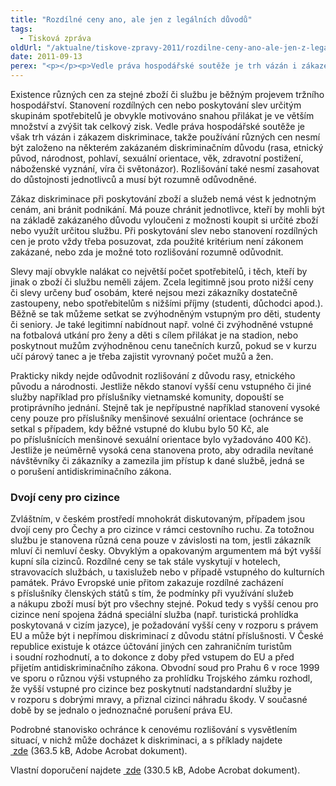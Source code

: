 ```yaml
---
title: "Rozdílné ceny ano, ale jen z legálních důvodů"
tags:
  - Tisková zpráva
oldUrl: "/aktualne/tiskove-zpravy-2011/rozdilne-ceny-ano-ale-jen-z-legalnich-duvodu"
date: 2011-09-13
perex: "<p></p><p>Vedle práva hospodářské soutěže je trh vázán i zákazem diskriminace. Přestože je existence různých cen žádoucím projevem konkurence, nesmí být používání různých cen založeno na zakázaném diskriminačním důvodu a nesmí zasahovat do důstojnosti osob.</p>"
---
```


<!-- imported from the old website -->

<p>Existence různých cen za stejné zboží či službu je běžným projevem tržního hospodářství. Stanovení rozdílných cen nebo poskytování slev určitým skupinám spotřebitelů je obvykle motivováno snahou přilákat je ve větším množství a zvýšit tak celkový zisk. Vedle práva hospodářské soutěže je však trh vázán i zákazem diskriminace, takže používání různých cen nesmí být založeno na některém zakázaném diskriminačním důvodu (rasa, etnický původ, národnost, pohlaví, sexuální orientace, věk, zdravotní postižení, náboženské vyznání, víra či světonázor). Rozlišování také nesmí zasahovat do důstojnosti jednotlivců a musí být rozumně odůvodněné. </p><p>Zákaz diskriminace při poskytování zboží a služeb nemá vést k jednotným cenám, ani bránit podnikání. Má pouze chránit jednotlivce, kteří by mohli být na základě zakázaného důvodu vyloučeni z možnosti koupit si určité zboží nebo využít určitou službu. Při poskytování slev nebo stanovení rozdílných cen je proto vždy třeba posuzovat, zda použité kritérium není zákonem zakázané, nebo zda je možné toto rozlišování rozumně odůvodnit. </p><p>Slevy mají obvykle nalákat co největší počet spotřebitelů, i těch, kteří by jinak o zboží či službu neměli zájem. Zcela legitimně jsou proto nižší ceny či slevy určeny buď osobám, které nejsou mezi zákazníky dostatečně zastoupeny, nebo spotřebitelům s nižšími příjmy (studenti, důchodci apod.). Běžně se tak můžeme setkat se zvýhodněným vstupným pro děti, studenty či seniory. Je také legitimní nabídnout např. volné či zvýhodněné vstupné na fotbalová utkání pro ženy a děti s cílem přilákat je na stadion, nebo poskytnout mužům zvýhodněnou cenu tanečních kurzů, pokud se v kurzu učí párový tanec a je třeba zajistit vyrovnaný počet mužů a žen. </p><p>Prakticky nikdy nejde odůvodnit rozlišování z důvodu rasy, etnického původu a národnosti. Jestliže někdo stanoví vyšší cenu vstupného či jiné služby například pro příslušníky vietnamské komunity, dopouští se protiprávního jednání. Stejně tak je nepřípustné například stanovení vysoké ceny pouze pro příslušníky menšinové sexuální orientace (ochránce se setkal s případem, kdy běžné vstupné do klubu bylo 50 Kč, ale po příslušnících menšinové sexuální orientace bylo vyžadováno 400 Kč). Jestliže je neúměrně vysoká cena stanovena proto, aby odradila nevítané návštěvníky či zákazníky a zamezila jim přístup k dané službě, jedná se o porušení antidiskriminačního zákona. </p><h3>Dvojí ceny pro cizince</h3><p>Zvláštním, v českém prostředí mnohokrát diskutovaným, případem jsou dvojí ceny pro Čechy a pro cizince v rámci cestovního ruchu. Za totožnou službu je stanovena různá cena pouze v závislosti na tom, jestli zákazník mluví či nemluví česky. Obvyklým a opakovaným argumentem má být vyšší kupní síla cizinců. Rozdílné ceny se tak stále vyskytují v hotelech, stravovacích službách, u taxislužeb nebo v případě vstupného do kulturních památek. Právo Evropské unie přitom zakazuje rozdílné zacházení s příslušníky členských států s tím, že podmínky při využívání služeb a nákupu zboží musí být pro všechny stejné. Pokud tedy s vyšší cenou pro cizince není spojena žádná speciální služba (např. turistická prohlídka poskytovaná v cizím jazyce), je požadování vyšší ceny v rozporu s právem EU a může být i nepřímou diskriminací z důvodu státní příslušnosti. V České republice existuje k otázce účtování jiných cen zahraničním turistům i soudní rozhodnutí, a to dokonce z doby před vstupem do EU a před přijetím antidiskriminačního zákona. Obvodní soud pro Prahu 6 v roce 1999 ve sporu o různou výši vstupného za prohlídku Trojského zámku rozhodl, že vyšší vstupné pro cizince bez poskytnutí nadstandardní služby je v rozporu s dobrými mravy, a přiznal cizinci náhradu škody. V současné době by se jednalo o jednoznačné porušení práva EU.</p><p>Podrobné stanovisko ochránce k cenovému rozlišování s vysvětlením situací, v nichž může docházet k diskriminaci, a s příklady najdete <a title="Otevření do nového okna" href="/uploads-import/DISKRIMINACE/Stanoviska/Cenove_rozlisovani_158-2010-Stanovisko.pdf" target="_blank"><img alt="" src="https://www.ochrance.cz/typo3/ext/od_linkdesc/icons/pdf.gif" class="od_linkdesc_icon" /> zde</a> (363.5 kB, Adobe Acrobat dokument).</p><p>Vlastní doporučení najdete <a title="Otevření do nového okna" href="/uploads-import/DISKRIMINACE/Doporuceni/Doporuceni-Cenove_rozlisovani_158-2010-JKV.pdf" target="_blank"><img alt="" src="https://www.ochrance.cz/typo3/ext/od_linkdesc/icons/pdf.gif" class="od_linkdesc_icon" /> zde</a> (330.5 kB, Adobe Acrobat dokument).</p>
